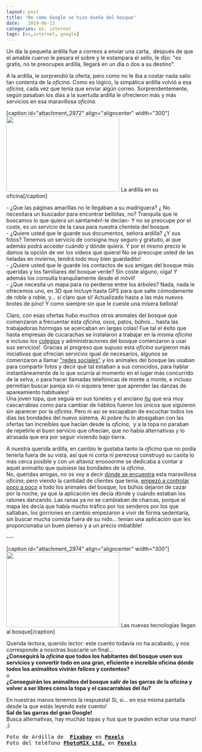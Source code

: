 ```yaml
---
layout: post
title: "De cómo Google se hizo dueña del bosque"
date:   2019-06-13
categories: es, internet
tags: [es,internet, google]
---
```

<p>Un día la pequeña ardilla fue a correos a enviar una carta,&nbsp; después de que el amable cuervo le pesara el sobre y le estampara el sello, le dijo: "es gratis, no te preocupes ardilla, llegará en un día o dos a su destino".<br>
  
A la ardilla, le sorprendió la oferta, pero como no le iba a costar nada salio tan contenta de la <em>oficina</em>. Como es lógico, la simpática ardilla volvió a esa <em>oficina</em>, cada vez que tenía que enviar algún correo. Sorprendentemente, según pasaban los días a la suertuda ardilla le ofrecieron más y más servicios en esa maravillosa <em>oficina.</em></p>
<p>[caption id="attachment_2972" align="aligncenter" width="300"]<a href="https://es.wikipedia.org/wiki/Ardilla#/media/Archivo:Ardilla_gris_mexicana.JPG"><img class="wp-image-2972 size-medium" src="https://izaroblog.files.wordpress.com/2019/06/animal-squirrel-sciurus-bird.jpg?w=300" alt="" width="300" height="200"></a> La ardilla en su oficina[/caption]</p>
<p>- ¿Que las páginas amarillas no le llegaban a su madriguera? ¿ No necesitara un buscador para encontrar bellotas, no? Tranquila que le buscamos lo que quiera un santiamén!-le decían- Y no se preocupe por el coste, es un servicio de la casa para nuestra clientela del bosque.<br>
- ¿Quiere usted que le guarde sus documentos, señora ardilla? ¿Y sus fotos? Tenemos un servicio de consigna muy seguro y gratuito, al que además podrá acceder cuándo y dónde quiera. Y por el mismo precio le damos la opción de ver los vídeos que quiera! No se preocupe usted de las heladas en invierno, tendrá todo muy bien guardadito!<br>
- ¿Quiere usted que le guarde los contactos de sus amigas del bosque más queridas y los familiares del bosque verde? Sin coste alguno, oiga! Y además los consulta tranquilamente desde el móvil!<br>
- ¿Que necesita un mapa para no perderse entre los árboles? Nada, nada le ofrecemos uno, en 3D que incluye hasta GPS para que salte cómodamente de roble a roble, y... sí claro que si! Actualizado hasta a las más nuevos brotes de pino! Y como siempre sin que le cueste una mísera bellota!</p>
<p>Claro, con esas ofertas hubo muchos otros animales del bosque que comenzaron a frecuentar esta <em>oficina,&nbsp;</em>osos, patos, búhos... hasta las trabajadoras hormigas se acercaban en largas colas! Fue tal el éxito que hasta empresas de cucarachas se instalaron a trabajar en la misma <em>oficina </em>e incluso los <a href="http://izaroblog.com/2017/10/18/googlen-hezkuntzan/">colegios</a> y administraciones del bosque comenzaron a usar sus servicios!&nbsp; Gracias al progreso que supuso esta <em>oficina </em>surgieron más iniciativas que ofrecían servicios igual de necesarios, algunos se comenzaron a llamar <a href="http://izaroblog.com/2017/06/26/escapando-de-las-redes/">"redes sociales"</a> y los animales del bosque las usaban para compartir fotos y decir qué tal estaban a sus conocidos, para hablar instantáneamente de lo que ocurría al momento en el lugar más concurrido de la selva, o para hacer llamadas telefónicas de monte a monte, e incluso permitían buscar pareja sin ni siquiera tener que aprender las danzas de apareamiento habituales!<br>
Una joven topa, que seguía en sus túneles y el anciano <a href="https://upload.wikimedia.org/wikipedia/en/thumb/2/22/Heckert_GNU_white.svg/1200px-Heckert_GNU_white.svg.png">ñu</a> que era muy cascarrabias como para cambiar de hábitos fueron los únicos que siguieron sin aparecer por la <em>oficina</em>. Pero ni así se escapaban de escuchar todos los días las bondades del nuevo sistema. Al pobre ñu lo atosigaban con las ofertas tan increíbles que hacían desde la <em>oficina</em>,&nbsp; y a la topa no paraban de repetirle el buen servicio que ofrecían, que no había alternativas y lo atrasada que era por seguir viviendo bajo tierra.</p>
<p>A nuestra querida ardilla, en cambio le gustaba tanto la <em>oficina&nbsp;</em>que no podía tenerla fuera de su vista, así que ni corta ni perezosa construyó su casita lo más cerca posible y con un altavoz enoooorme se dedicaba a contar a aquel animalito que quisiese las bondades de la <em>oficina</em>.<br>
No, queridas amigas, no os voy a decir <a href="https://es.wikipedia.org/wiki/Google">dónde se encuentra</a> esta maravillosa <em>oficina</em>, pero viendo la cantidad de clientes que tenía, <a href="http://izaroblog.com/2012/05/21/lo-que-facebook-y-google-quieren-que-veamos/">empezó a controlar poco a poco</a> a todo los animales del bosque; los búhos dejaron de cazar por la noche, ya que la aplicación les decía dónde y cuándo estaban los ratones danzando. Las ranas ya no se cambiaban de charcas, porque el mapa les decía que había mucho tráfico por los senderos por los que saltaban, los gorriones en cambio empezaron a vivir de forma sedentaria, sin buscar mucha comida fuera de su nido... tenían una aplicación que les proporcionaba un buen pienso y a un precio imbatible!</p>
<p>---</p>
<p>[caption id="attachment_2974" align="aligncenter" width="300"]<img class="wp-image-2974 size-medium" src="https://izaroblog.files.wordpress.com/2019/06/google.jpeg?w=300" alt="" width="300" height="200"> Las nuevas tecnologías llegan al bosque[/caption]</p>
<p>Querida lectora, querido lector: este cuento todavía no ha acabado, y nos corresponde a nosotras buscarle un final...<br>
<strong>¿Conseguirá la <em>oficina</em> que todos los habitantes del bosque usen sus servicios y convertir todo en una gran, eficiente e increíble oficina dónde todos los animalitos vivirán felices y contentos?<br>
</strong>o<br>
<strong>¿Conseguirán los animalitos del bosque salir de las garras de la oficina y volver a ser libres como la topa y el cascarrabias del ñu?</strong></p>
<p>En nuestras manos tenemos la respuesta! Si, si... en esa misma pantalla desde la que estás leyendo este cuento!<br>
<strong>Sal de las garras del gran Google!</strong><br>
Busca alternativas, hay muchas topas y ñus que te pueden echar una mano! ;)</p>
<div class="level__left">
<div class="level__item">
<div class="js-copy-attribute-content photo-page__adp-cta__container__attribution">
<div class="level__left">
<div class="level__item">
<pre>Foto de Ardilla de&nbsp; <strong><a href="https://www.pexels.com/es-es/@pixabay?utm_content=attributionCopyText&amp;utm_medium=referral&amp;utm_source=pexels">Pixabay</a></strong> en <strong><a href="https://www.pexels.com/es-es/foto/animal-ardilla-cacahuetes-mascota-34109/?utm_content=attributionCopyText&amp;utm_medium=referral&amp;utm_source=pexels">Pexels</a>
</strong>Foto del teléfono <strong><a href="https://www.pexels.com/es-es/@wdnet?utm_content=attributionCopyText&amp;utm_medium=referral&amp;utm_source=pexels">PhotoMIX Ltd.</a></strong> en <strong><a href="https://www.pexels.com/es-es/foto/buscar-concentrarse-conexion-efecto-desenfocado-218717/?utm_content=attributionCopyText&amp;utm_medium=referral&amp;utm_source=pexels">Pexels</a></strong></pre>
</div>
</div>
</div>
</div>
</div>
